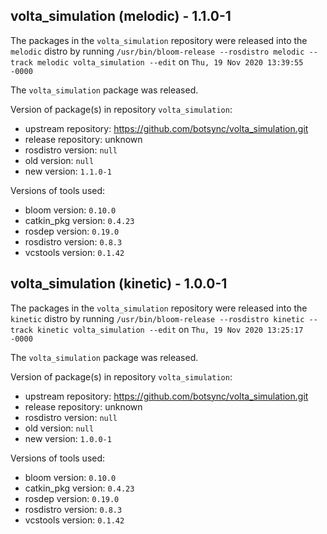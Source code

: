 ## volta_simulation (melodic) - 1.1.0-1

The packages in the `volta_simulation` repository were released into the `melodic` distro by running `/usr/bin/bloom-release --rosdistro melodic --track melodic volta_simulation --edit` on `Thu, 19 Nov 2020 13:39:55 -0000`

The `volta_simulation` package was released.

Version of package(s) in repository `volta_simulation`:

- upstream repository: https://github.com/botsync/volta_simulation.git
- release repository: unknown
- rosdistro version: `null`
- old version: `null`
- new version: `1.1.0-1`

Versions of tools used:

- bloom version: `0.10.0`
- catkin_pkg version: `0.4.23`
- rosdep version: `0.19.0`
- rosdistro version: `0.8.3`
- vcstools version: `0.1.42`


## volta_simulation (kinetic) - 1.0.0-1

The packages in the `volta_simulation` repository were released into the `kinetic` distro by running `/usr/bin/bloom-release --rosdistro kinetic --track kinetic volta_simulation --edit` on `Thu, 19 Nov 2020 13:25:17 -0000`

The `volta_simulation` package was released.

Version of package(s) in repository `volta_simulation`:

- upstream repository: https://github.com/botsync/volta_simulation.git
- release repository: unknown
- rosdistro version: `null`
- old version: `null`
- new version: `1.0.0-1`

Versions of tools used:

- bloom version: `0.10.0`
- catkin_pkg version: `0.4.23`
- rosdep version: `0.19.0`
- rosdistro version: `0.8.3`
- vcstools version: `0.1.42`


